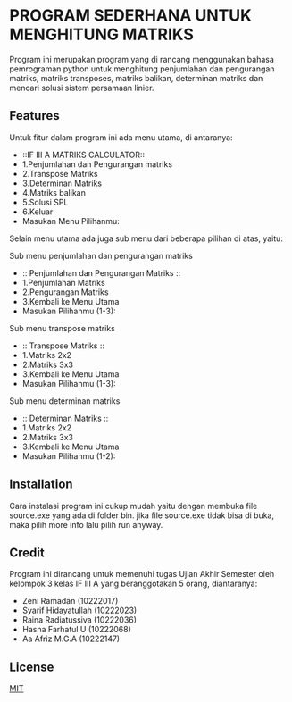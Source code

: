 # PROGRAM SEDERHANA UNTUK MENGHITUNG MATRIKS

Program ini merupakan program yang di rancang menggunakan bahasa pemrograman python untuk menghitung penjumlahan dan pengurangan matriks, matriks transposes, matriks balikan, determinan matriks dan mencari solusi sistem persamaan linier.

## Features

Untuk fitur dalam program ini ada menu utama, di antaranya:

- ::IF III A MATRIKS CALCULATOR::
- 1.Penjumlahan dan Pengurangan matriks 
- 2.Transpose Matriks 
- 3.Determinan Matriks 
- 4.Matriks balikan 
- 5.Solusi SPL 
- 6.Keluar
- Masukan Menu Pilihanmu:

Selain menu utama ada juga sub menu dari beberapa pilihan di atas, yaitu:

Sub menu penjumlahan dan pengurangan matriks
- :: Penjumlahan dan Pengurangan Matriks ::
- 1.Penjumlahan Matriks
- 2.Pengurangan Matriks
- 3.Kembali ke Menu Utama
- Masukan Pilihanmu (1-3):

Sub menu transpose matriks
- :: Transpose Matriks ::
- 1.Matriks 2x2
- 2.Matriks 3x3
- 3.Kembali ke Menu Utama
- Masukan Pilihanmu (1-3):

Sub menu determinan matriks
- :: Determinan Matriks ::
- 1.Matriks 2x2
- 2.Matriks 3x3
- 3.Kembali ke Menu Utama
- Masukan Pilihanmu (1-2):

## Installation
Cara instalasi program ini cukup mudah yaitu dengan membuka file source.exe yang ada di folder bin. jika file source.exe tidak bisa di buka, maka pilih more info lalu pilih run anyway.

## Credit
Program ini dirancang untuk memenuhi tugas Ujian Akhir Semester oleh kelompok 3 kelas IF III A yang beranggotakan 5 orang, diantaranya:

- Zeni Ramadan (10222017)
- Syarif Hidayatullah (10222023)
- Raina Radiatussiva (10222036)
- Hasna Farhatul U (10222068)
- Aa Afriz M.G.A (10222147)


## License

[MIT](LICENSE)
